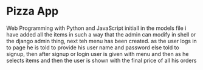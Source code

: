 # Pizza App

Web Programming with Python and JavaScript
initiall in the models file i have added all the items in such a way that the admin can modify in shell or the django admin thing, next teh menu has been created.
as the user logs in to page he is told to provide his user name  and password else told to signup, then after signup or login user is given with menu and then as he selects items and then the user is shown with the final price of all his orders
